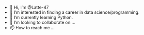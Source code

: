 - 👋 Hi, I’m @Latte-47
- 👀 I’m interested in finding a career in data science/programming.
- 🌱 I’m currently learning Python.
- 💞️ I’m looking to collaborate on ...
- 📫 How to reach me ...

<!---
Latte-47/Latte-47 is a ✨ special ✨ repository because its `README.md` (this file) appears on your GitHub profile.
You can click the Preview link to take a look at your changes.
--->
